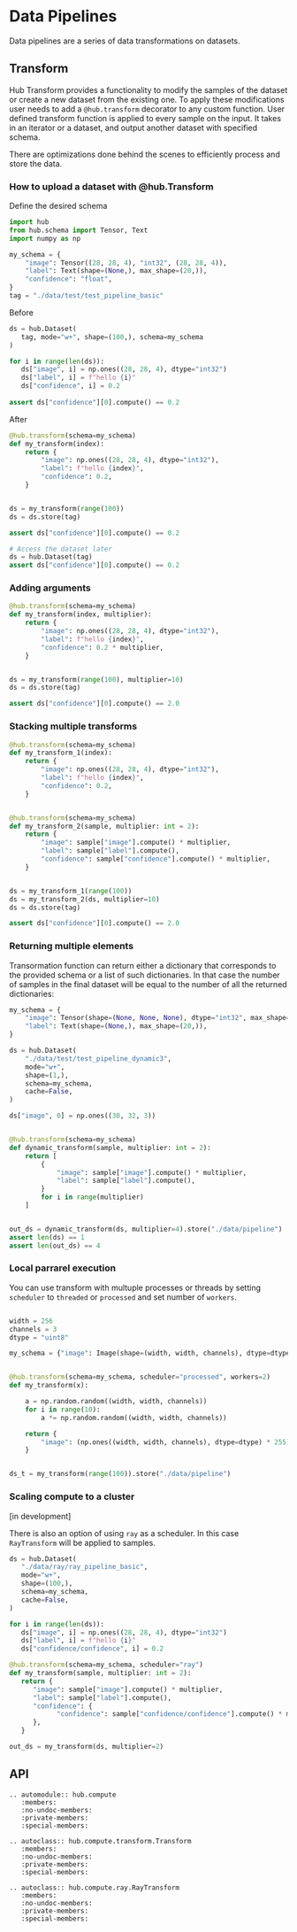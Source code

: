 # Data Pipelines

Data pipelines are a series of data transformations on datasets. 

## Transform
Hub Transform provides a functionality to modify the samples of the dataset or create a new dataset from the existing one. 
To apply these modifications user needs to add a `@hub.transform` decorator to any custom function. User defined transform function is applied to every sample on the input. It takes in an iterator or a dataset, and output another dataset with specified schema.

There are optimizations done behind the scenes to efficiently process and store the data. 

### How to upload a dataset with @hub.Transform

Define the desired schema
```python
import hub
from hub.schema import Tensor, Text
import numpy as np

my_schema = {
    "image": Tensor((28, 28, 4), "int32", (28, 28, 4)),
    "label": Text(shape=(None,), max_shape=(20,)),
    "confidence": "float",
}
tag = "./data/test/test_pipeline_basic"
```

Before

```python 
ds = hub.Dataset(
   tag, mode="w+", shape=(100,), schema=my_schema
)

for i in range(len(ds)):
   ds["image", i] = np.ones((28, 28, 4), dtype="int32")
   ds["label", i] = f"hello {i}"
   ds["confidence", i] = 0.2
   
assert ds["confidence"][0].compute() == 0.2
```

After

```python
@hub.transform(schema=my_schema)
def my_transform(index):
    return {
        "image": np.ones((28, 28, 4), dtype="int32"),
        "label": f"hello {index}",
        "confidence": 0.2,
    }


ds = my_transform(range(100))
ds = ds.store(tag)

assert ds["confidence"][0].compute() == 0.2

# Access the dataset later
ds = hub.Dataset(tag)
assert ds["confidence"][0].compute() == 0.2
```

### Adding arguments

```python
@hub.transform(schema=my_schema)
def my_transform(index, multiplier):
    return {
        "image": np.ones((28, 28, 4), dtype="int32"),
        "label": f"hello {index}",
        "confidence": 0.2 * multiplier,
    }


ds = my_transform(range(100), multiplier=10)
ds = ds.store(tag)

assert ds["confidence"][0].compute() == 2.0
```

### Stacking multiple transforms 

```python
@hub.transform(schema=my_schema)
def my_transform_1(index):
    return {
        "image": np.ones((28, 28, 4), dtype="int32"),
        "label": f"hello {index}",
        "confidence": 0.2,
    }


@hub.transform(schema=my_schema)
def my_transform_2(sample, multiplier: int = 2):
    return {
        "image": sample["image"].compute() * multiplier,
        "label": sample["label"].compute(),
        "confidence": sample["confidence"].compute() * multiplier,
    }


ds = my_transform_1(range(100))
ds = my_transform_2(ds, multiplier=10)
ds = ds.store(tag)

assert ds["confidence"][0].compute() == 2.0
```

### Returning multiple elements

Transormation function can return either a dictionary that corresponds to the provided schema or a list of such dictionaries. In that case the number of samples in the final dataset will be equal to the number of all the returned dictionaries:

```python
my_schema = {
    "image": Tensor(shape=(None, None, None), dtype="int32", max_shape=(32, 32, 3)),
    "label": Text(shape=(None,), max_shape=(20,)),
}

ds = hub.Dataset(
    "./data/test/test_pipeline_dynamic3",
    mode="w+",
    shape=(1,),
    schema=my_schema,
    cache=False,
)

ds["image", 0] = np.ones((30, 32, 3))


@hub.transform(schema=my_schema)
def dynamic_transform(sample, multiplier: int = 2):
    return [
        {
            "image": sample["image"].compute() * multiplier,
            "label": sample["label"].compute(),
        }
        for i in range(multiplier)
    ]


out_ds = dynamic_transform(ds, multiplier=4).store("./data/pipeline")
assert len(ds) == 1
assert len(out_ds) == 4
```

### Local parrarel execution

You can use transform with multuple processes or threads by setting `scheduler` to `threaded` or `processed` and set number of `workers`.

```python

width = 256
channels = 3
dtype = "uint8"

my_schema = {"image": Image(shape=(width, width, channels), dtype=dtype)}


@hub.transform(schema=my_schema, scheduler="processed", workers=2)
def my_transform(x):

    a = np.random.random((width, width, channels))
    for i in range(10):
        a *= np.random.random((width, width, channels))

    return {
        "image": (np.ones((width, width, channels), dtype=dtype) * 255),
    }


ds_t = my_transform(range(100)).store("./data/pipeline")
```

### Scaling compute to a cluster

[in development]

There is also an option of using `ray` as a scheduler. In this case `RayTransform` will be applied to samples. 

```python
ds = hub.Dataset(
   "./data/ray/ray_pipeline_basic",
   mode="w+",
   shape=(100,),
   schema=my_schema,
   cache=False,
)

for i in range(len(ds)):
   ds["image", i] = np.ones((28, 28, 4), dtype="int32")
   ds["label", i] = f"hello {i}"
   ds["confidence/confidence", i] = 0.2

@hub.transform(schema=my_schema, scheduler="ray")
def my_transform(sample, multiplier: int = 2):
   return {
      "image": sample["image"].compute() * multiplier,
      "label": sample["label"].compute(),
      "confidence": {
            "confidence": sample["confidence/confidence"].compute() * multiplier
      },
   }

out_ds = my_transform(ds, multiplier=2)
```
## API
```eval_rst
.. automodule:: hub.compute
   :members:
   :no-undoc-members:
   :private-members:
   :special-members:
```
```eval_rst
.. autoclass:: hub.compute.transform.Transform
   :members:
   :no-undoc-members:
   :private-members:
   :special-members:
```
```eval_rst
.. autoclass:: hub.compute.ray.RayTransform
   :members:
   :no-undoc-members:
   :private-members:
   :special-members:
```
